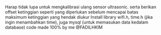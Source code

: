 Harap tidak lupa untuk mengkalibrasi ulang sensor ultrasonic. serta berikan offset ketinggian seperti yang diperlukan sebelum mencapai batas maksimum ketinggian yang hendak diukur
Install library wifi.h, time.h (jika ingin menambahkan time), juga mysql (untuk memasukan data kedalam database)
code made 100% by me @FADILHKIM

